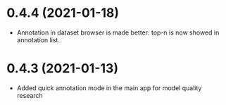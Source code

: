 # 0.4.4 (2021-01-18)
- Annotation in dataset browser is made better: top-n is now showed in annotation list.

# 0.4.3 (2021-01-13)
- Added quick annotation mode in the main app for model quality research
